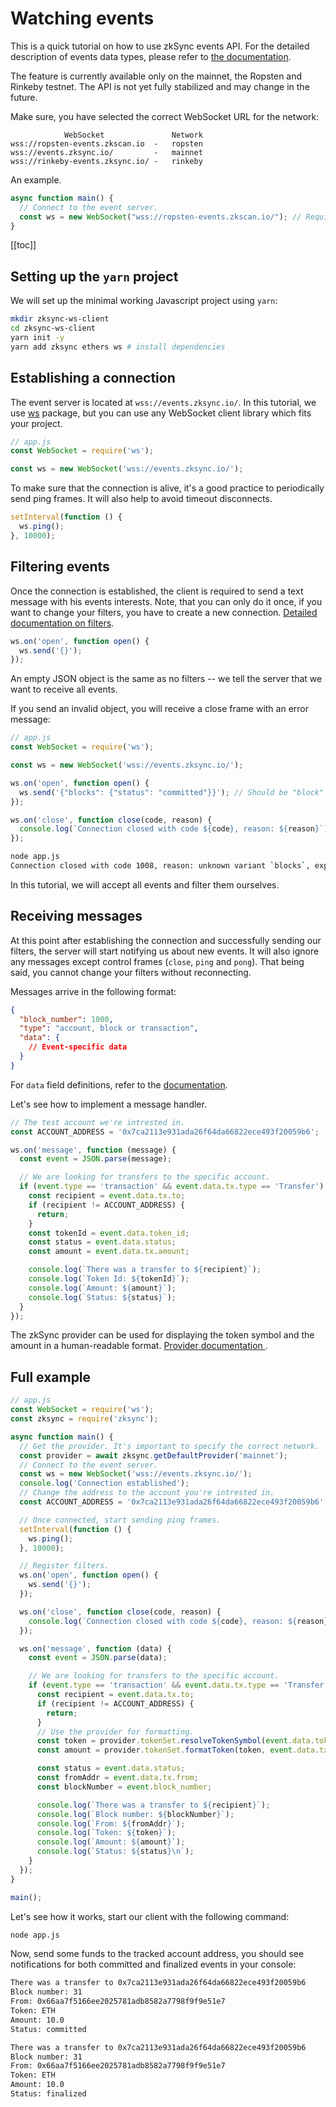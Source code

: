 # Watching events

This is a quick tutorial on how to use zkSync events API. For the detailed description of events data types, please
refer to [the documentation](../../api/events).

The feature is currently available only on the mainnet, the Ropsten and Rinkeby testnet. The API is not yet fully
stabilized and may change in the future.

Make sure, you have selected the correct WebSocket URL for the network:

```shell
            WebSocket               Network
wss://ropsten-events.zkscan.io  -   ropsten
wss://events.zksync.io/         -   mainnet
wss://rinkeby-events.zksync.io/ -   rinkeby
```

An example.

```javascript
async function main() {
  // Connect to the event server.
  const ws = new WebSocket("wss://ropsten-events.zkscan.io/"); // Required
}
```

[[toc]]

## Setting up the `yarn` project

We will set up the minimal working Javascript project using `yarn`:

```sh
mkdir zksync-ws-client
cd zksync-ws-client
yarn init -y
yarn add zksync ethers ws # install dependencies
```

## Establishing a connection

The event server is located at `wss://events.zksync.io/`. In this tutorial, we use
[ws](https://www.npmjs.com/package/ws) package, but you can use any WebSocket client library which fits your project.

```javascript
// app.js
const WebSocket = require('ws');

const ws = new WebSocket('wss://events.zksync.io/');
```

To make sure that the connection is alive, it's a good practice to periodically send ping frames. It will also help to
avoid timeout disconnects.

```javascript
setInterval(function () {
  ws.ping();
}, 10000);
```

## Filtering events

Once the connection is established, the client is required to send a text message with his events interests. Note, that
you can only do it once, if you want to change your filters, you have to create a new connection.
[Detailed documentation on filters](../../api/events/#Filters).

```javascript
ws.on('open', function open() {
  ws.send('{}');
});
```

An empty JSON object is the same as no filters -- we tell the server that we want to receive all events.

If you send an invalid object, you will receive a close frame with an error message:

```javascript
// app.js
const WebSocket = require('ws');

const ws = new WebSocket('wss://events.zksync.io/');

ws.on('open', function open() {
  ws.send('{"blocks": {"status": "committed"}}'); // Should be "block"
});

ws.on('close', function close(code, reason) {
  console.log(`Connection closed with code ${code}, reason: ${reason}`);
});
```

```sh
node app.js
Connection closed with code 1008, reason: unknown variant `blocks`, expected one of `account`, `block`, `transaction` at line 1 column 9
```

In this tutorial, we will accept all events and filter them ourselves.

## Receiving messages

At this point after establishing the connection and successfully sending our filters, the server will start notifying us
about new events. It will also ignore any messages except control frames (`close`, `ping` and `pong`). That being said,
you cannot change your filters without reconnecting.

Messages arrive in the following format:

```json
{
  "block_number": 1000,
  "type": "account, block or transaction",
  "data": {
    // Event-specific data
  }
}
```

For `data` field definitions, refer to the [documentation](../../api/events/#Events).

Let's see how to implement a message handler.

```typescript
// The test account we're intrested in.
const ACCOUNT_ADDRESS = '0x7ca2113e931ada26f64da66822ece493f20059b6';

ws.on('message', function (message) {
  const event = JSON.parse(message);

  // We are looking for transfers to the specific account.
  if (event.type == 'transaction' && event.data.tx.type == 'Transfer') {
    const recipient = event.data.tx.to;
    if (recipient != ACCOUNT_ADDRESS) {
      return;
    }
    const tokenId = event.data.token_id;
    const status = event.data.status;
    const amount = event.data.tx.amount;

    console.log(`There was a transfer to ${recipient}`);
    console.log(`Token Id: ${tokenId}`);
    console.log(`Amount: ${amount}`);
    console.log(`Status: ${status}`);
  }
});
```

The zkSync provider can be used for displaying the token symbol and the amount in a human-readable format.
[Provider documentation ](../../api/sdk/js/providers).

## Full example

```typescript
// app.js
const WebSocket = require('ws');
const zksync = require('zksync');

async function main() {
  // Get the provider. It's important to specify the correct network.
  const provider = await zksync.getDefaultProvider('mainnet');
  // Connect to the event server.
  const ws = new WebSocket('wss://events.zksync.io/');
  console.log('Connection established');
  // Change the address to the account you're intrested in.
  const ACCOUNT_ADDRESS = '0x7ca2113e931ada26f64da66822ece493f20059b6';

  // Once connected, start sending ping frames.
  setInterval(function () {
    ws.ping();
  }, 10000);

  // Register filters.
  ws.on('open', function open() {
    ws.send('{}');
  });

  ws.on('close', function close(code, reason) {
    console.log(`Connection closed with code ${code}, reason: ${reason}`);
  });

  ws.on('message', function (data) {
    const event = JSON.parse(data);

    // We are looking for transfers to the specific account.
    if (event.type == 'transaction' && event.data.tx.type == 'Transfer') {
      const recipient = event.data.tx.to;
      if (recipient != ACCOUNT_ADDRESS) {
        return;
      }
      // Use the provider for formatting.
      const token = provider.tokenSet.resolveTokenSymbol(event.data.token_id);
      const amount = provider.tokenSet.formatToken(token, event.data.tx.amount);

      const status = event.data.status;
      const fromAddr = event.data.tx.from;
      const blockNumber = event.block_number;

      console.log(`There was a transfer to ${recipient}`);
      console.log(`Block number: ${blockNumber}`);
      console.log(`From: ${fromAddr}`);
      console.log(`Token: ${token}`);
      console.log(`Amount: ${amount}`);
      console.log(`Status: ${status}\n`);
    }
  });
}

main();
```

Let's see how it works, start our client with the following command:

```sh
node app.js
```

Now, send some funds to the tracked account address, you should see notifications for both committed and finalized
events in your console:

```sh
There was a transfer to 0x7ca2113e931ada26f64da66822ece493f20059b6
Block number: 31
From: 0x66aa7f5166ee2025781adb8582a7798f9f9e51e7
Token: ETH
Amount: 10.0
Status: committed

There was a transfer to 0x7ca2113e931ada26f64da66822ece493f20059b6
Block number: 31
From: 0x66aa7f5166ee2025781adb8582a7798f9f9e51e7
Token: ETH
Amount: 10.0
Status: finalized
```
